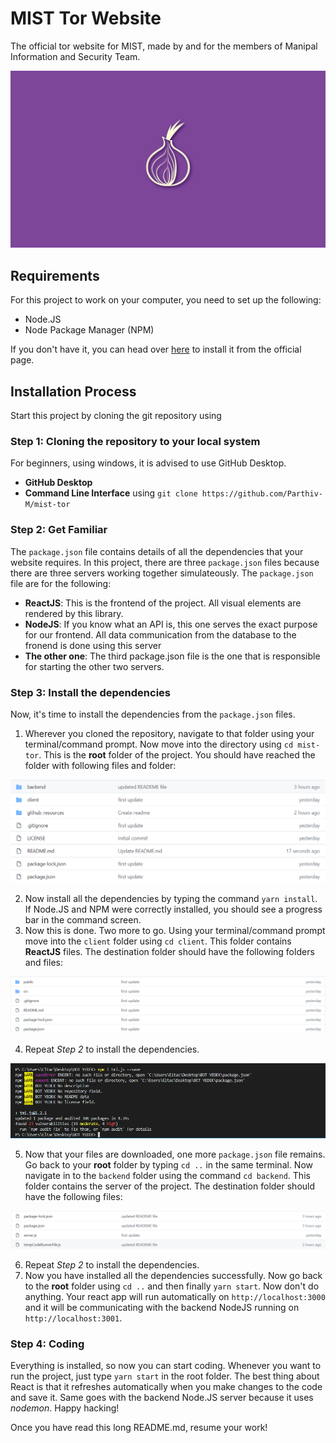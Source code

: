# MIST Tor Website
The official tor website for MIST, made by and for the members of Manipal Information and Security Team. 

![Tor Logo](https://github.com/Parthiv-M/mist-tor/blob/master/github_resources/wallpaper.jpg?raw=true)


## Requirements
For this project to work on your computer, you need to set up the following:
- Node.JS
- Node Package Manager (NPM)

If you don't have it, you can head over [here](https://nodejs.org/en/) to install it from the official page.

## Installation Process
Start this project by cloning the git repository using 

### Step 1: Cloning the repository to your local system
For beginners, using windows, it is advised to use GitHub Desktop. 
- **GitHub Desktop**   
- **Command Line Interface** using ```git clone https://github.com/Parthiv-M/mist-tor```

### Step 2: Get Familiar
The ```package.json``` file contains details of all the dependencies that your website requires. In this project, there are three ```package.json``` files because there are three servers working together simulateously. The ```package.json``` file are for the following:
- **ReactJS**: This is the frontend of the project. All visual elements are rendered by this library.
- **NodeJS**: If you know what an API is, this one serves the exact purpose for our frontend. All data communication from the database to the fronend is done using this server
- **The other one**: The third package.json file is the one that is responsible for starting the other two servers.

### Step 3: Install the dependencies
Now, it's time to install the dependencies from the ```package.json``` files. 
1. Wherever you cloned the repository, navigate to that folder using your terminal/command prompt. Now move into the directory using ```cd mist-tor```. This is the **root** folder of the project. You should have reached the folder with following files and folder:

![Root Folder](https://github.com/Parthiv-M/mist-tor/blob/master/github_resources/root_folder.png?raw=true)


2. Now install all the dependencies by typing the command ```yarn install```. If Node.JS and NPM were correctly installed, you should see a progress bar in the command screen.
3. Now this is done. Two more to go. Using your terminal/command prompt move into the ```client``` folder using ```cd client```.  This folder contains **ReactJS** files. The destination folder should have the following folders and files:

![Frontend Folder](https://github.com/Parthiv-M/mist-tor/blob/master/github_resources/client_folder.png?raw=true)


4. Repeat _Step 2_ to install the dependencies. 

![Vulnerabilities Error](https://github.com/Parthiv-M/mist-tor/blob/master/github_resources/audit_fix.png?raw=true)

5. Now that your files are downloaded, one more ```package.json``` file remains. Go back to your **root** folder by typing ```cd ..``` in the same terminal. Now navigate in to the ```backend``` folder using the command ```cd backend```. This folder contains the server of the project. The destination folder should have the following files:

![Backend Folder](https://github.com/Parthiv-M/mist-tor/blob/master/github_resources/backend_folder.png?raw=true)


6. Repeat _Step 2_ to install the dependencies.
7. Now you have installed all the dependencies successfully. Now go back to the **root** folder using ```cd ..``` and then finally ```yarn start```. Now don't do anything. Your react app will run automatically on ```http://localhost:3000``` and it will be communicating with the backend NodeJS running on ```http://localhost:3001```.


### Step 4: Coding
Everything is installed, so now you can start coding. Whenever you want to run the project, just type ```yarn start``` in the root folder. The best thing about React is that it refreshes automatically when you make changes to the code and save it. Same goes with the backend Node.JS server because it uses _nodemon_. Happy hacking!

Once you have read this long README.md, resume your work!
